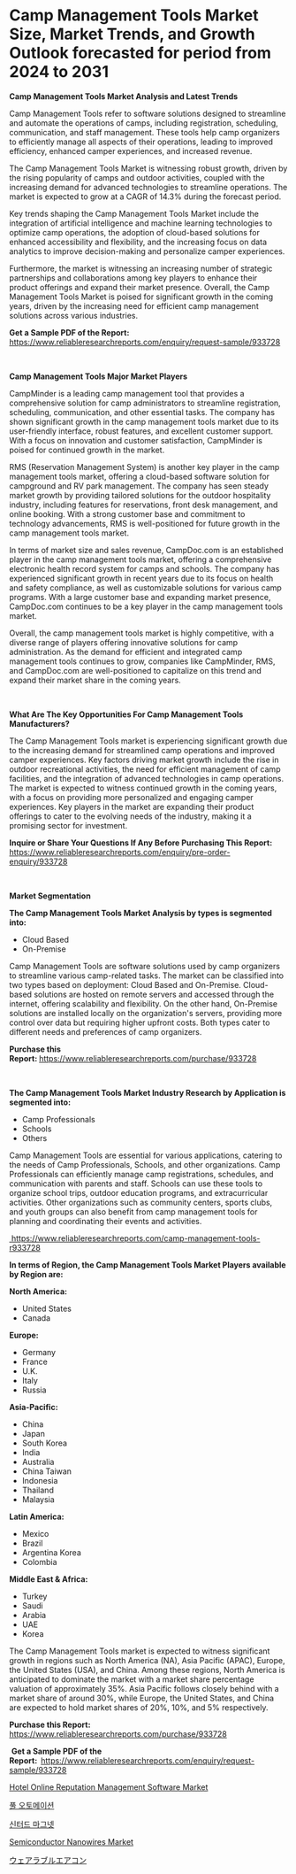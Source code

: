 <p><h1>Camp Management Tools Market Size, Market Trends, and Growth Outlook forecasted for period from 2024 to 2031</h1></p><p><strong>Camp Management Tools Market Analysis and Latest Trends</strong></p>
<p><p>Camp Management Tools refer to software solutions designed to streamline and automate the operations of camps, including registration, scheduling, communication, and staff management. These tools help camp organizers to efficiently manage all aspects of their operations, leading to improved efficiency, enhanced camper experiences, and increased revenue.</p><p>The Camp Management Tools Market is witnessing robust growth, driven by the rising popularity of camps and outdoor activities, coupled with the increasing demand for advanced technologies to streamline operations. The market is expected to grow at a CAGR of 14.3% during the forecast period.</p><p>Key trends shaping the Camp Management Tools Market include the integration of artificial intelligence and machine learning technologies to optimize camp operations, the adoption of cloud-based solutions for enhanced accessibility and flexibility, and the increasing focus on data analytics to improve decision-making and personalize camper experiences.</p><p>Furthermore, the market is witnessing an increasing number of strategic partnerships and collaborations among key players to enhance their product offerings and expand their market presence. Overall, the Camp Management Tools Market is poised for significant growth in the coming years, driven by the increasing need for efficient camp management solutions across various industries.</p></p>
<p><strong>Get a Sample PDF of the Report:&nbsp;</strong> <a href="https://www.reliableresearchreports.com/enquiry/request-sample/933728">https://www.reliableresearchreports.com/enquiry/request-sample/933728</a></p>
<p>&nbsp;</p>
<p><strong>Camp Management Tools Major Market Players</strong></p>
<p><p>CampMinder is a leading camp management tool that provides a comprehensive solution for camp administrators to streamline registration, scheduling, communication, and other essential tasks. The company has shown significant growth in the camp management tools market due to its user-friendly interface, robust features, and excellent customer support. With a focus on innovation and customer satisfaction, CampMinder is poised for continued growth in the market.</p><p>RMS (Reservation Management System) is another key player in the camp management tools market, offering a cloud-based software solution for campground and RV park management. The company has seen steady market growth by providing tailored solutions for the outdoor hospitality industry, including features for reservations, front desk management, and online booking. With a strong customer base and commitment to technology advancements, RMS is well-positioned for future growth in the camp management tools market.</p><p>In terms of market size and sales revenue, CampDoc.com is an established player in the camp management tools market, offering a comprehensive electronic health record system for camps and schools. The company has experienced significant growth in recent years due to its focus on health and safety compliance, as well as customizable solutions for various camp programs. With a large customer base and expanding market presence, CampDoc.com continues to be a key player in the camp management tools market.</p><p>Overall, the camp management tools market is highly competitive, with a diverse range of players offering innovative solutions for camp administration. As the demand for efficient and integrated camp management tools continues to grow, companies like CampMinder, RMS, and CampDoc.com are well-positioned to capitalize on this trend and expand their market share in the coming years.</p></p>
<p>&nbsp;</p>
<p><strong>What Are The Key Opportunities For Camp Management Tools Manufacturers?</strong></p>
<p><p>The Camp Management Tools market is experiencing significant growth due to the increasing demand for streamlined camp operations and improved camper experiences. Key factors driving market growth include the rise in outdoor recreational activities, the need for efficient management of camp facilities, and the integration of advanced technologies in camp operations. The market is expected to witness continued growth in the coming years, with a focus on providing more personalized and engaging camper experiences. Key players in the market are expanding their product offerings to cater to the evolving needs of the industry, making it a promising sector for investment.</p></p>
<p><strong>Inquire or Share Your Questions If Any Before Purchasing This Report:</strong> <a href="https://www.reliableresearchreports.com/enquiry/pre-order-enquiry/933728">https://www.reliableresearchreports.com/enquiry/pre-order-enquiry/933728</a></p>
<p>&nbsp;</p>
<p><strong>Market Segmentation</strong></p>
<p><strong>The Camp Management Tools Market Analysis by types is segmented into:</strong></p>
<p><ul><li>Cloud Based</li><li>On-Premise</li></ul></p>
<p><p>Camp Management Tools are software solutions used by camp organizers to streamline various camp-related tasks. The market can be classified into two types based on deployment: Cloud Based and On-Premise. Cloud-based solutions are hosted on remote servers and accessed through the internet, offering scalability and flexibility. On the other hand, On-Premise solutions are installed locally on the organization's servers, providing more control over data but requiring higher upfront costs. Both types cater to different needs and preferences of camp organizers.</p></p>
<p><strong>Purchase this Report:&nbsp;</strong><a href="https://www.reliableresearchreports.com/purchase/933728">https://www.reliableresearchreports.com/purchase/933728</a></p>
<p>&nbsp;</p>
<p><strong>The Camp Management Tools Market Industry Research by Application is segmented into:</strong></p>
<p><ul><li>Camp Professionals</li><li>Schools</li><li>Others</li></ul></p>
<p><p>Camp Management Tools are essential for various applications, catering to the needs of Camp Professionals, Schools, and other organizations. Camp Professionals can efficiently manage camp registrations, schedules, and communication with parents and staff. Schools can use these tools to organize school trips, outdoor education programs, and extracurricular activities. Other organizations such as community centers, sports clubs, and youth groups can also benefit from camp management tools for planning and coordinating their events and activities.</p></p>
<p><a href="https://www.reliableresearchreports.com/camp-management-tools-r933728">&nbsp;https://www.reliableresearchreports.com/camp-management-tools-r933728</a></p>
<p><strong>In terms of Region, the Camp Management Tools Market Players available by Region are:</strong></p>
<p>
    <p> <strong> North America: </strong>
        <ul>
            <li>United States</li>
            <li>Canada</li>
        </ul>
        </p> 
    <p> <strong> Europe: </strong>
        <ul>
            <li>Germany</li>
            <li>France</li>
            <li>U.K.</li>
            <li>Italy</li>
            <li>Russia</li>
        </ul>
        </p> 
    <p> <strong> Asia-Pacific: </strong>
        <ul>
            <li>China</li>
            <li>Japan</li>
            <li>South Korea</li>
            <li>India</li>
            <li>Australia</li>
            <li>China Taiwan</li>
            <li>Indonesia</li>
            <li>Thailand</li>
            <li>Malaysia</li>
        </ul>
        </p> 
    <p> <strong> Latin America: </strong>
        <ul>
            <li>Mexico</li>
            <li>Brazil</li>
            <li>Argentina Korea</li>
            <li>Colombia</li>
        </ul>
        </p> 
    <p> <strong> Middle East & Africa: </strong>
        <ul>
            <li>Turkey</li>
            <li>Saudi</li>
            <li>Arabia</li>
            <li>UAE</li>
            <li>Korea</li>
        </ul>
    </p>
    </p>
<p><p>The Camp Management Tools market is expected to witness significant growth in regions such as North America (NA), Asia Pacific (APAC), Europe, the United States (USA), and China. Among these regions, North America is anticipated to dominate the market with a market share percentage valuation of approximately 35%. Asia Pacific follows closely behind with a market share of around 30%, while Europe, the United States, and China are expected to hold market shares of 20%, 10%, and 5% respectively.</p></p>
<p><strong>Purchase this Report: </strong><a href="https://www.reliableresearchreports.com/purchase/933728">https://www.reliableresearchreports.com/purchase/933728</a></p>
<p>&nbsp;<strong>Get a Sample PDF of the Report:&nbsp;&nbsp;</strong><a href="https://www.reliableresearchreports.com/enquiry/request-sample/933728">https://www.reliableresearchreports.com/enquiry/request-sample/933728</a></p>
<p><strong></strong></p>
<p><p><a href="https://github.com/LibbySpencer2018/Market-Research-Report-List-1/blob/main/hotel-online-reputation-management-software-market.md">Hotel Online Reputation Management Software Market</a></p><p><a href="https://medium.com/@genius6587678/%EC%88%98%EC%98%81%EC%9E%A5-%EC%9E%90%EB%8F%99%ED%99%94-%EC%8B%9C%EC%9E%A5-%EA%B7%9C%EB%AA%A8-cagr-%ED%8A%B8%EB%A0%8C%EB%93%9C-2024-2030-ad40319ddcce">풀 오토메이션</a></p><p><a href="https://github.com/sougarounis/Market-Research-Report-List-3/blob/main/369198254296.md">신터드 마그넷</a></p><p><a href="https://www.linkedin.com/pulse/semiconductor-nanowires-market-insights-cagr-trends-growth-6fjff?trackingId=5jrs2K94wC%2B58EmTp2qtjg%3D%3D">Semiconductor Nanowires Market</a></p><p><a href="https://github.com/oqoeusbvpadwjs08/Market-Research-Report-List-2/blob/main/907630356200.md">ウェアラブルエアコン</a></p></p>
